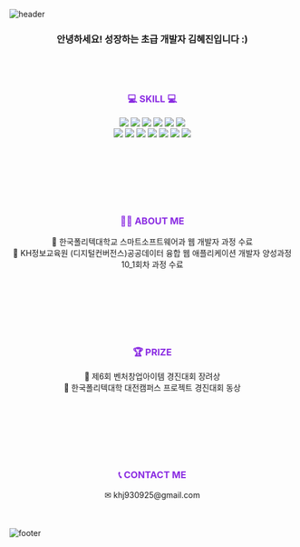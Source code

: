 ![header](https://capsule-render.vercel.app/api?type=slice&color=3fec9b&height=300&section=header&text=Welcome!%20Hyejin's%20Github&fontSize=60&fontcolor=black)
<div align="center">
    <h3>안녕하세요! 성장하는 초급 개발자 김혜진입니다 :)</h3>
    <br>
    <div style="margin: 50px auto;">
        <h3><strong style="color: blueviolet">💻 SKILL 💻</strong></h3>
        <img src="https://img.shields.io/badge/JAVA-007396?style=flat-square&logo=java&logoColor=white"> 
        <img src="https://img.shields.io/badge/Spring-6DB33F?style=flat-square&logo=spring&logoColor=white">
        <img src="https://img.shields.io/badge/HTML5-E34F26?style=flat-square&logo=html5&logoColor=white"> 
        <img src="https://img.shields.io/badge/CSS3-1572B6?style=flat-square&logo=css3&logoColor=white"> 
        <img src="https://img.shields.io/badge/Javascript-F7DF1E?style=flat-square&logo=javascript&logoColor=black">
        <img src="https://img.shields.io/badge/jquery-0769AD?style=flat-square&logo=jquery&logoColor=white">
        <br>
        <img src="https://img.shields.io/badge/oracle-F80000?style=flat-square&logo=oracle&logoColor=white"> 
        <img src="https://img.shields.io/badge/mariaDB-003545?style=flat-square&logo=mariaDB&logoColor=white">
        <img src="https://img.shields.io/badge/bootstrap-7952B3?style=flat-square&logo=bootstrap&logoColor=white">
        <img src="https://img.shields.io/badge/apache tomcat-F8DC75?style=flat-square&logo=apachetomcat&logoColor=black">
        <img src="https://img.shields.io/badge/github-181717?style=flat-square&logo=github&logoColor=white">
        <img src="https://img.shields.io/badge/git-F05032?style=flat-square&logo=git&logoColor=white">
        <img src="https://img.shields.io/badge/Adobe Photoshop-31A8FF?style=flat-square&logo=Adobe Photoshop&logoColor=white">
    </div>
    <br><br>
    <div style="margin: 50px auto;">
        <h3><strong style="color: blueviolet">👩‍💻 ABOUT ME</strong></h3>
        🔸 한국폴리텍대학교 스마트소프트웨어과 웹 개발자 과정 수료<br>
        🔸 KH정보교육원 (디지털컨버전스)공공데이터 융합 웹 애플리케이션 개발자 양성과정 10_1회차 과정 수료
    </div>
    <br><br>
    <div style="margin: 50px auto;">
        <h3><strong style="color: blueviolet">🏆 PRIZE</strong></h3>
        🔸 제6회 벤처창업아이템 경진대회 장려상<br>
        🔸 한국폴리텍대학 대전캠퍼스 프로젝트 경진대회 동상
    </div>
    <br><br>
    <div style="margin: 50px auto;">
        <h3><strong style="color: blueviolet">📞 CONTACT ME</strong></h3>
        ✉ khj930925@gmail.com<br>
    </div>
</div>

![footer](https://capsule-render.vercel.app/api?type=slice&color=fac9c9&height=300&section=footer&fontSize=60)
